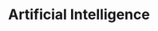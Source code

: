 ---
layout: base
title: Artificial Intelligence
search_exclude: true
permalink: /hangouts/ai_game
---